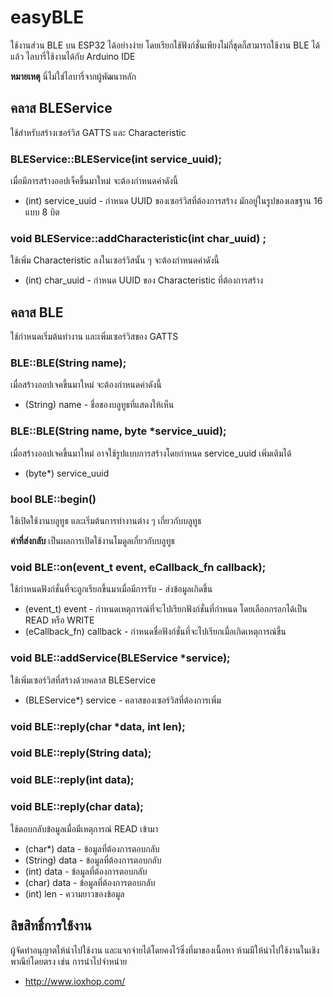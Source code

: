 # easyBLE

ใช้งานส่วน BLE บน ESP32 ได้อย่างง่าย โดยเรียกใช้ฟังก์ชั่นเพียงไม่กี่ชุดก็สามารถใช้งาน BLE ได้แล้ว ไลบารี่ใช้งานได้กับ Arduino IDE

**หมายเหตุ** นี่ไม่ใช่ไลบารี่จากผู้พัฒนาหลัก

## คลาส BLEService

ใช้สำหรับสร้างเซอร์วิส GATTS และ Characteristic

### BLEService::BLEService(int service_uuid);

เมื่อมีการสร้างออปเจ็คขึ้นมาใหม่ จะต้องกำหนดค่าดังนี้

- (int) service_uuid - กำหนด UUID ของเซอร์วิสที่ต้องการสร้าง มักอยู่ในรูปของเลขฐาน 16 แบบ 8 บิต

### void BLEService::addCharacteristic(int char_uuid) ;

ใช้เพิ่ม Characteristic ลงในเซอร์วิสนั้น ๆ จะต้องกำหนดค่าดังนี้

- (int) char_uuid - กำหนด UUID ของ Characteristic ที่ต้องการสร้าง

## คลาส BLE

ใช้กำหนดเริ่มต้นทำงาน และเพิ่มเซอร์วิสของ GATTS

### BLE::BLE(String name);

เมื่อสร้างออปเจคขึ้นมาใหม่ จะต้องกำหนดค่าดังนี้

- (String) name - ชื่อของบลูทูธที่แสดงให้เห็น

### BLE::BLE(String name, byte *service_uuid);

เมื่อสร้างออปเจคขึ้นมาใหม่ อาจใช้รูปแบบการสร้างโดยกำหนด service_uuid เพิ่มเติมได้

- (byte*) service_uuid

### bool BLE::begin()

ใช้เปิดใช้งานบลูทูธ และเริ่มต้นการทำงานต่าง ๆ เกี่ยวกับบลูทูธ

**ค่าที่ส่งกลับ** เป็นผลการเปิดใช้งานโมดูลเกี่ยวกับบลูทูธ

### void BLE::on(event_t event, eCallback_fn callback);

ใช้กำหนดฟังก์ชั่นที่จะถูกเรียกขึ้นมาเมื่อมีการรับ - ส่งข้อมูลเกิดขึ้น

- (event_t) event - กำหนดเหตุการณ์ที่จะไปเรียกฟังก์ชั่นที่กำหนด โดยเลือกกรอกได้เป็น READ หรือ WRITE
- (eCallback_fn) callback - กำหนดชื่อฟังก์ชั่นที่จะไปเรียกเมื่อเกิดเหตุการณ์ขึ้น

### void BLE::addService(BLEService *service);

ใช้เพิ่มเซอร์วิสที่สร้างด้วยคลาส BLEService

- (BLEService*) service - คลาสของเซอร์วิสที่ต้องการเพิ่ม

### void BLE::reply(char *data, int len);
### void BLE::reply(String data);
### void BLE::reply(int data);
### void BLE::reply(char data);

ใช้ตอบกลับข้อมูลเมื่อมีเหตุการณ์ READ เข้ามา

- (char*) data - ข้อมูลที่ต้องการตอบกลับ
- (String) data  - ข้อมูลที่ต้องการตอบกลับ
- (int) data  - ข้อมูลที่ต้องการตอบกลับ
- (char) data  - ข้อมูลที่ต้องการตอบกลับ
- (int) len - ความยาวของข้อมูล

## ลิขสิทธิ์การใช้งาน

ผู้จัดทำอนุญาตให้นำไปใช้งาน และแจกจ่ายได้โดยคงไว้ซึ่งที่มาของเนื้อหา ห้ามมีให้นำไปใช้งานในเชิงพาณีย์โดยตรง เช่น การนำไปจำหน่าย

 - http://www.ioxhop.com/
